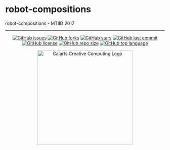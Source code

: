 # robot-compositions
 robot-compositions - MTIID 2017
 
 ---
 <div align="center">
 
 
 [![GitHub issues](https://img.shields.io/github/issues/Calarts-Creative-Computing/robot-compositions.svg)](https://github.com/Calarts-Creative-Computing/robot-compositions/issues)
 [![GitHub forks](https://img.shields.io/github/forks/Calarts-Creative-Computing/robot-compositions.svg)](https://github.com/Calarts-Creative-Computing/robot-compositions/network)
 [![GitHub stars](https://img.shields.io/github/stars/Calarts-Creative-Computing/robot-compositions.svg)](https://github.com/Calarts-Creative-Computing/robot-compositions/stargazers)
 [![GitHub last commit](https://img.shields.io/github/last-commit/Calarts-Creative-Computing/robot-compositions.svg)](https://github.com/Calarts-Creative-Computing/robot-compositions/commits)
 [![GitHub license](https://img.shields.io/github/license/Calarts-Creative-Computing/robot-compositions.svg)](https://github.com/Calarts-Creative-Computing/robot-compositions/blob/main/LICENSE)
 [![GitHub repo size](https://img.shields.io/github/repo-size/Calarts-Creative-Computing/robot-compositions.svg)](https://github.com/Calarts-Creative-Computing/robot-compositions)
 [![GitHub top language](https://img.shields.io/github/languages/top/Calarts-Creative-Computing/robot-compositions.svg)](https://github.com/Calarts-Creative-Computing/robot-compositions)
 
 </div>
 
 <p align="center">
   <img src="https://www.hanoverresearch.com/wp-content/uploads/2020/05/CALARTS-01.png" alt="Calarts Creative Computing Logo" width="300"/>
 </p>
